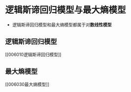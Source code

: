 # 逻辑斯谛回归模型与最大熵模型

- 逻辑斯谛回归模型和最大熵模型都属于对**数线性模型**

## 逻辑斯谛回归模型

[[006010逻辑斯谛回归模型]]

## 最大熵模型

[[006030最大熵模型]]